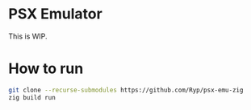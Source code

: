 # PSX Emulator

This is WIP.

# How to run

```bash
git clone --recurse-submodules https://github.com/Ryp/psx-emu-zig
zig build run
```
